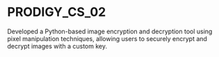 # PRODIGY_CS_02
Developed a Python-based image encryption and decryption tool using pixel manipulation techniques, allowing users to securely encrypt and decrypt images with a custom key.
